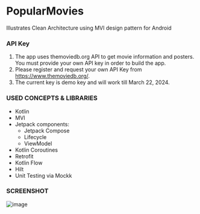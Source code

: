 # PopularMovies

Illustrates Clean Architecture using MVI design pattern for Android

### API Key
1. The app uses themoviedb.org API to get movie information and posters. You must provide your own API key
   in order to build the app.
2. Please register and request your own API Key from https://www.themoviedb.org/.
3. The current key is demo key and will work till March 22, 2024.

### USED CONCEPTS & LIBRARIES
- Kotlin
- MVI
- Jetpack components:
   - Jetpack Compose
   - Lifecycle
   - ViewModel
- Kotlin Coroutines
- Retrofit
- Kotlin Flow
- Hilt
- Unit Testing via Mockk

### SCREENSHOT
![image](https://github.com/itsmohitgoel/PopularMoviesWithMVVM/assets/13984005/0654f647-188e-4a3e-9372-7d4e9defa3f1)
